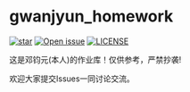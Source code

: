 # gwanjyun_homework   
[![star](https://img.shields.io/github/stars/gwanjyun/gwanjyun_homework.svg)](https://github.com/gwanjyun/gwanjyun_homework)
[![Open issue](https://img.shields.io/github/issues/gwanjyun/gwanjyun_homework)](https://github.com/gwanjyun/gwanjyun_homework/issues)
[![LICENSE](https://img.shields.io/github/license/gwanjyun/gwanjyun_homework.svg)](https://github.com/gwanjyun/gwanjyun_homework/blob/master/LICENSE)

这是邓钧元(本人)的作业库！仅供参考，严禁抄袭!

欢迎大家提交Issues一同讨论交流。
